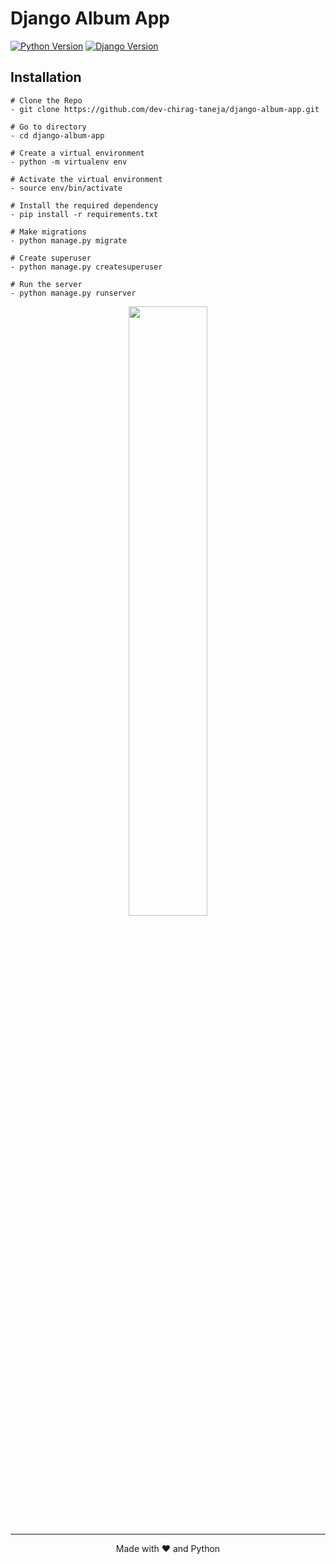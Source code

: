 # Django Album App

[![Python Version](https://img.shields.io/badge/python-3.10-blue.svg)](https://python.org)
[![Django Version](https://img.shields.io/badge/django-4.1.7-brightgreen.svg)](https://djangoproject.com)

## Installation
```
# Clone the Repo
- git clone https://github.com/dev-chirag-taneja/django-album-app.git

# Go to directory
- cd django-album-app

# Create a virtual environment
- python -m virtualenv env

# Activate the virtual environment
- source env/bin/activate

# Install the required dependency
- pip install -r requirements.txt

# Make migrations
- python manage.py migrate

# Create superuser
- python manage.py createsuperuser

# Run the server
- python manage.py runserver
```
<!-- ![Screenshot from 2023-04-02 12-27-43](https://user-images.githubusercontent.com/91545602/229337601-a3cb29e5-76ac-4afa-a60e-746f2d46bf4b.png {width=40px height=400px}) -->

<p align="center">
<img src="https://user-images.githubusercontent.com/91545602/229337601-a3cb29e5-76ac-4afa-a60e-746f2d46bf4b.png" width=50% height=50%>
</p>

---

<p align="center">Made with ❤️ and Python</p>
